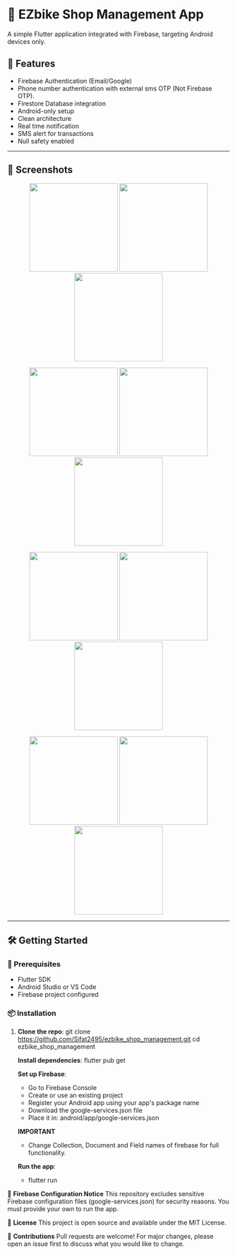 # 📱 EZbike Shop Management App

A simple Flutter application integrated with Firebase, targeting Android devices only.

## 🚀 Features

- Firebase Authentication (Email/Google)
- Phone number authentication with external sms OTP (Not Firebase OTP). 
- Firestore Database integration
- Android-only setup
- Clean architecture
- Real time notification
- SMS alert for transactions
- Null safety enabled
---

## 📱 Screenshots

<p align="center">
  <img src="https://github.com/user-attachments/assets/eb8929fc-2b39-4102-9271-91803a002923" width="200"/>
  <img src="https://github.com/user-attachments/assets/86dc4063-7ef7-475c-b4f6-e6fef0448d9a" width="200"/>
  <img src="https://github.com/user-attachments/assets/dcfcd2b2-8be0-44c3-b1f4-a7c6bd60113c" width="200"/>
</p>
<p align="center">
  <img src="https://github.com/user-attachments/assets/12a4b46d-4eb8-4765-b7c6-2a7cc1ffde1a" width="200"/>
  <img src="https://github.com/user-attachments/assets/f7e04d60-e367-4f96-b982-c65700a43a92" width="200"/>
  <img src="https://github.com/user-attachments/assets/5f311001-e96e-43a7-887b-b7ae414d3d6b" width="200"/>
</p>
<p align="center">
  <img src="https://github.com/user-attachments/assets/d129c71c-a112-4cf0-82c8-2eacb58cd3be" width="200"/>
  <img src="https://github.com/user-attachments/assets/548da45b-add4-4c9c-924a-a88d51bd2201" width="200"/>
  <img src="https://github.com/user-attachments/assets/267420f0-21a1-48d9-8b89-c79eb75299b9" width="200"/>
</p>
<p align="center">
  <img src="https://github.com/user-attachments/assets/a5cc967f-f06f-41d0-8dbe-6bfd324fe8dd" width="200"/>
  <img src="https://github.com/user-attachments/assets/5c2ed4e4-4fca-4772-a488-ebc61ffce070" width="200"/>
  <img src="https://github.com/user-attachments/assets/1d433096-3905-46ec-b79b-580d947731ad" width="200"/>
</p>

---
## 🛠️ Getting Started

### 🔧 Prerequisites

- Flutter SDK
- Android Studio or VS Code
- Firebase project configured

### 📦 Installation

1. **Clone the repo**:
     git clone https://github.com/Sifat2495/ezbike_shop_management.git
     cd ezbike_shop_management
   
   **Install dependencies**:
     flutter pub get
   
   **Set up Firebase**:
     - Go to Firebase Console
     - Create or use an existing project
     - Register your Android app using your app's package name
     - Download the google-services.json file
     - Place it in: android/app/google-services.json

   **IMPORTANT**
     - Change Collection, Document and Field names of firebase for full functionality. 

    **Run the app**:
     - flutter run
       
🔐 **Firebase Configuration Notice**
This repository excludes sensitive Firebase configuration files (google-services.json) for security reasons. You must provide your own to run the app.


🧾 **License**
This project is open source and available under the MIT License.

🤝 **Contributions**
Pull requests are welcome! For major changes, please open an issue first to discuss what you would like to change.


